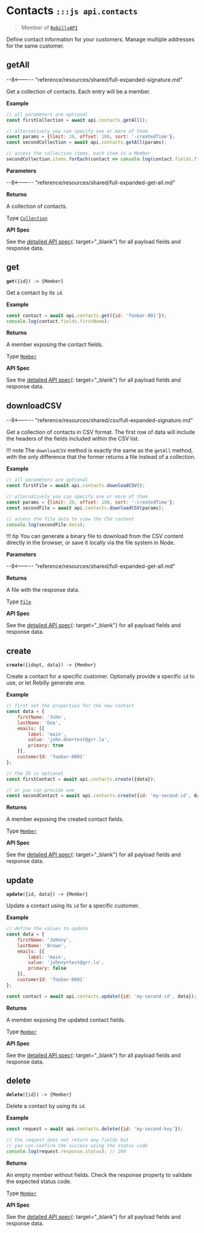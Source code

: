 # Contacts <small>`:::js api.contacts`</small>

> Member of [`RebillyAPI`][goto-rebillyapi]

Define contact information for your customers. Manage multiple addresses for the same customer.


## getAll

--8<----- "reference/resources/shared/full-expanded-signature.md"

Get a collection of contacts. Each entry will be a member.


**Example**

```js
// all parameters are optional
const firstCollection = await api.contacts.getAll();

// alternatively you can specify one or more of them
const params = {limit: 20, offset: 100, sort: '-createdTime'}; 
const secondCollection = await api.contacts.getAll(params);

// access the collection items, each item is a Member
secondCollection.items.forEach(contact => console.log(contact.fields.firstName));
```

**Parameters**


--8<----- "reference/resources/shared/full-expanded-get-all.md"


**Returns**

A collection of contacts.

Type [`Collection`][goto-collection]


**API Spec**

See the [detailed API spec][1]{: target="_blank"} for all payload fields and response data.

## get
<div class="method"><code><strong>get</strong>({<span class="prop">id</span>}) -> <span class="return">{Member}</span></code></div>

Get a contact by its `id`.


**Example**

```js
const contact = await api.contacts.get({id: 'foobar-001'});
console.log(contact.fields.firstName);
```


**Returns**

A member exposing the contact fields.

Type [`Member`][goto-member]


**API Spec**

See the [detailed API spec][2]{: target="_blank"} for all payload fields and response data.

## downloadCSV

--8<----- "reference/resources/shared/csv/full-expanded-signature.md"

Get a collection of contacts in CSV format. The first row of data will include the headers of the fields included within the CSV list.

!!! note 
    The `downloadCSV` method is exactly the same as the `getAll` method, with the only difference that the former returns a file instead of a collection.
 
**Example**

```js
// all parameters are optional
const firstFile = await api.contacts.downloadCSV();

// alternatively you can specify one or more of them
const params = {limit: 20, offset: 100, sort: '-createdTime'}; 
const secondFile = await api.contacts.downloadCSV(params);

// access the file data to view the CSV content 
console.log(secondFile.data);
```

!!! tip
    You can generate a binary file to download from the CSV content directly in the browser, or save it locally via the file system in Node.

**Parameters**


--8<----- "reference/resources/shared/full-expanded-get-all.md"


**Returns**

A file with the response data.

Type [`File`][goto-file]


**API Spec**

See the [detailed API spec][1]{: target="_blank"} for all payload fields and response data.


## create
<div class="method"><code><strong>create</strong>({<span class="prop">id</span><span class="optional" title="optional">opt</span>, <span class="prop">data</span>}) -> <span class="return">{Member}</span></code></div>

Create a contact for a specific customer. Optionally provide a specific `id` to use, or let Rebilly generate one.

**Example**

```js
// first set the properties for the new contact
const data = {
    firstName: 'John',
    lastName: 'Doe',
    emails: [{
        label: 'main',
        value: 'john.doe+test@grr.la',
        primary: true
    }],
    customerId: 'foobar-0001'
};

// the ID is optional
const firstContact = await api.contacts.create({data});

// or you can provide one
const secondContact = await api.contacts.create({id: 'my-second-id', data});
```


**Returns**

A member exposing the created contact fields.

Type [`Member`][goto-member]


**API Spec**

See the [detailed API spec][3]{: target="_blank"} for all payload fields and response data.

## update
<div class="method"><code><strong>update</strong>({<span class="prop">id</span>, <span class="prop">data</span>}) -> <span class="return">{Member}</span></code></div>

Update a contact using its `id` for a specific customer.

**Example**

```js
// define the values to update
const data = {
    firstName: 'Johnny',
    lastName: 'Brown',
    emails: [{
        label: 'main',
        value: 'johnny+test@grr.la',
        primary: false
    }],
    customerId: 'foobar-0001'
};

const contact = await api.contacts.update({id: 'my-second-id', data});
```


**Returns**

A member exposing the updated contact fields.

Type [`Member`][goto-member]


**API Spec**

See the [detailed API spec][3]{: target="_blank"} for all payload fields and response data.


## delete
<div class="method"><code><strong>delete</strong>({<span class="prop">id</span>}) -> <span class="return">{Member}</span></code></div>

Delete a contact by using its `id`.  


**Example**

```js
const request = await api.contacts.delete({id: 'my-second-key'});

// the request does not return any fields but
// you can confirm the success using the status code
console.log(request.response.status); // 204
```


**Returns**

An empty member without fields. Check the response property to validate the expected status code.

Type [`Member`][goto-member]


**API Spec**

See the [detailed API spec][4]{: target="_blank"} for all payload fields and response data.

[goto-rebillyapi]: ../rebilly-api
[goto-collection]: ../types/collection
[goto-member]: ../types/member
[goto-file]: ../types/file
[1]: https://rebilly.github.io/RebillyAPI/#tag/Contacts/paths/~1contacts/get
[2]: https://rebilly.github.io/RebillyAPI/#tag/Contacts/paths/~1contacts~1{id}/get
[3]: https://rebilly.github.io/RebillyAPI/#tag/Contacts/paths/~1contacts~1{id}/put
[4]: https://rebilly.github.io/RebillyAPI/#tag/Contacts/paths/~1contacts~1{id}/delete
